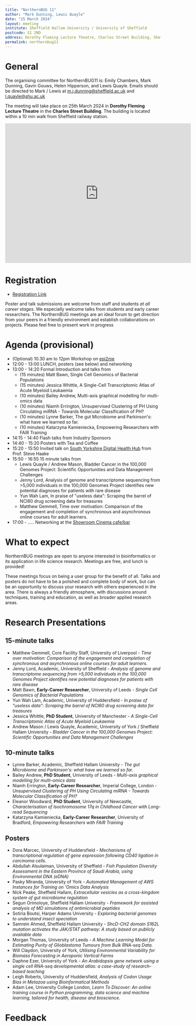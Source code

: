 ```yaml
---
title: "NorthernBUG 11"
author: "Mark Dunning, Lewis Quayle"
date: "25 March 2024"
layout: meeting
institute: Sheffield Hallam University / University of Sheffield
postcode: S1 2ND
address: Dorothy Fleming Lecture Theatre, Charles Street Building, Sheffield 
permalink: northernbug11
---
```


# General

The organising committee for NorthernBUG11 is: Emily Chambers, Mark Dunning, Gavin Gouws, Helen Hipperson, and Lewis Quayle. Emails should be directed to Mark / Lewis at m.j.dunning@sheffield.ac.uk and l.quayle@shu.ac.uk

The meeting will take place on 25th March 2024 in **Dorothy Fleming Lecture Theatre** in the **Charles Street Building**. The building is located within a 10 min walk from Sheffield railway station.

<iframe src="https://www.google.com/maps/embed?pb=!1m18!1m12!1m3!1d595.0163109181514!2d-1.4692076302419015!3d53.37788209828422!2m3!1f0!2f0!3f0!3m2!1i1024!2i768!4f13.1!3m3!1m2!1s0x48798283c3f86e7d%3A0x1bad4b3e58d1af66!2sCharles%20Street%20Building%2C%20Sheffield%20City%20Centre%2C%20Sheffield%20S1%202LQ!5e0!3m2!1sen!2suk!4v1698935300444!5m2!1sen!2suk" width="600" height="450" style="border:0;" allowfullscreen="" loading="lazy" referrerpolicy="no-referrer-when-downgrade"></iframe>

# Registration

- [Registration Link](https://docs.google.com/forms/d/e/1FAIpQLScZvAT5T47qU1wQEyeIT1OXX8HnvSkyCeVYSZaBjnj0Qtts9A/viewform)

Poster and talk submissions are welcome from staff and students *at all career stages*. We especially welcome talks from students and early career researchers. The NorthernBUG meetings are an ideal forum to get direction from your peers in a friendly environment and establish collaborations on projects. Please feel free to present work in progress

# Agenda (provisional)

- (Optional) 10.30 am to 12pm Workshop on [epi2me](https://labs.epi2me.io/)
- 12:00 - 13:00 LUNCH, posters (see below) and networking
- 13:00 - 14:20 Formal Introduction and talks from 
  + (15 minutes) Matt Bawn, Single Cell Genomics of Bacterial Populations
  + (15 minutes) Jessica Whittle, A Single-Cell Transcriptomic Atlas of Acute Myeloid Leukaemia
  + (10 minutes) Bailey Andrew, Multi-axis graphical modelling for multi-omics data
  + (10 minutes) Niamh Errington, Unsupervised Clustering of PH Using Circulating miRNA - Towards Molecular Classification of PH?
  + (10 minutes) Lynne Barker, The gut Microbiome and Parkinson's: what have we learned so far.
  + (10 minutes) Katarzyna	Kamieniecka, Empowering Researchers with FAIR Training
- 14:15 - 14:40 Flash talks from Industry Sponsors
- 14:40 - 15:20 Posters with Tea and Coffee
- 15:20 - 15:50 Invited talk on [South Yorkshire Digital Health Hub](https://www.sheffield.ac.uk/sydhh) from Prof. Steve Haake
- 15:50 - 16:55 15 minute talks from 
  + Lewis Quayle / Andrew Mason, Bladder Cancer in the 100,000 Genomes Project: Scientific Opportunities and Data Management Challenges
  + Jenny Lord, Analysis of genome and transcriptome sequencing from >5,000 individuals in the 100,000 Genomes Project identifies new potential diagnoses for patients with rare disease
  + Yun Wah Lam, In praise of "useless data": Scraping the barrel of NCI60 drug screening data for treasures
  + Matthew Gemmell, Time over motivation: Comparison of the engagement and completion of synchronous and asynchronous online courses for adult learners.
- 17:00 - ..... Networking at the [Showroom Cinema cafe/bar](https://www.showroomworkstation.org.uk/food-drink/default.aspx)

# What to expect

NorthernBUG meetings are open to anyone interested in bioinformatics or its application in life science research. Meetings are free, and lunch is provided!

These meetings focus on being a user group for the benefit of all. Talks and posters do not have to be a polished and complete body of work, but can be an opportunity to discuss your research with others experienced in the area. There is always a friendly atmosphere, with discussions around techniques, training and education, as well as broader applied research areas. 

# Research Presentations

## 15-minute talks

- Matthew Gemmell, Core Facility Staff, University of Liverpool - *Time over motivation: Comparison of the engagement and completion of synchronous and asynchronous online courses for adult learners.*
- Jenny Lord, Academic, University of Sheffield - *Analysis of genome and transcriptome sequencing from >5,000 individuals in the 100,000 Genomes Project identifies new potential diagnoses for patients with rare disease*
- Matt Bawn, **Early-Career Researcher**, University of Leeds - *Single Cell Genomics of Bacterial Populations*
- Yun Wah Lam, Academic, University of Huddersfield - *In praise of "useless data": Scraping the barrel of NCI60 drug screening data for treasures*
- Jessica Whittle, **PhD Student**, University of Manchester - *A Single-Cell Transcriptomic Atlas of Acute Myeloid Leukaemia*
- Andrew Mason / Lewis Quayle, Academic, University of York / Sheffield Hallam University - *Bladder Cancer in the 100,000 Genomes Project: Scientific Opportunities and Data Management Challenges*

## 10-minute talks

- Lynne Barker, Academic, Sheffield Hallam University - *The gut Microbiome and Parkinson's: what have we learned so far.*
- Bailey Andrew, **PhD Student**, University of Leeds - *Multi-axis graphical modelling for multi-omics data*
- Niamh Errington, **Early-Career Researcher**, Imperial College, London - *Unsupervised Clustering of PH Using Circulating miRNA - Towards Molecular Classification of PH?*
- Eleanor	Woodward, **PhD Student**, University of Newcastle, *Characterisation of Isochromosome 17q in Childhood Cancer with Long-read Sequencing*
- Katarzyna	Kamieniecka, **Early-Career Researcher**, University of Bradford, *Empowering Researchers with FAIR Training*

## Posters

- Dora Marcec, University of Huddersfield - *Mechanisms of transcriptional regulation of gene expression following CD40 ligation in carcinoma cells.*
- Abdullah Alsulaiman, University of Sheffield - *Fish Population Diversity Assessment in the Eastern Province of Saudi Arabia, using Environmental DNA (eDNA)*
- Pasky Miranda, University of York - *Automated Management of AWS Instances for Training on 'Omics Data Analysis*
- Nick Peake, Sheffield Hallam, *Extracellular vesicles as a cross-kingdom system of gut microbiome regulation*
- Segun Orimoloye, Sheffield Hallam University - *Framework for assisted analysis of MD simulations of antimicrobial peptides*
- Sotiria Boutsi, Harper Adams University - *Exploring bacterial genomes to understand insect speciation*
- Samrein Ahmed, Sheffield Hallam University - *ShcD-CH2 domain S162L mutation activates the JAK/STAT pathway: A study based on publicly available data*
- Morgan Thomas, University of Leeds - *A Machine Learning Model for Estimating Purity of Glioblastoma Tumours from Bulk RNA-seq Data.*
- Will Claydon, University of York, *Utilising Environmental Variability for Biomass Forecasting in Aeroponic Vertical Farms*
- Daphne Ezer, University of York - *An Arabidopsis gene network using a single cell RNA-seq developmental atlas: a case-study of research-based teaching*
- Leigh Roberts, University of Huddersfield, *Analysis of Codon Usage Bias in Metazoa using Bioinformatical Methods*
- Adam Lee, University College London, *Learn To Discover: An online training course in Python programming, data science and machine learning, tailored for health, disease and bioscience.*

# Feedback

 
